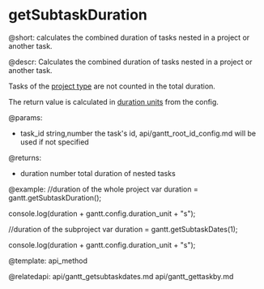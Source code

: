 getSubtaskDuration
=============

@short:
	calculates the combined duration of tasks nested in a project or another task. 

@descr:
Calculates the combined duration of tasks nested in a project or another task.

Tasks of the [project type](api/gantt_types_config.md) are not counted in the total duration.

The return value is calculated in [duration units](api/gantt_duration_unit_config.md) from the config.




@params:
* task_id		string,number		the task's id, api/gantt_root_id_config.md will be used if not specified

@returns:
- duration			number		total duration of nested tasks

@example:
//duration of the whole project
var duration = gantt.getSubtaskDuration();
    
console.log(duration + gantt.config.duration_unit + "s");

//duration of the subproject
var duration = gantt.getSubtaskDates(1);
    
console.log(duration + gantt.config.duration_unit + "s");

@template:	api_method

@relatedapi:
api/gantt_getsubtaskdates.md
api/gantt_gettaskby.md
